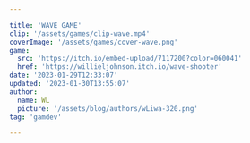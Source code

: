 ```yaml
---

title: 'WAVE GAME'
clip: '/assets/games/clip-wave.mp4'
coverImage: '/assets/games/cover-wave.png'
game: 
  src: 'https://itch.io/embed-upload/7117200?color=060041'
  href: 'https://willieljohnson.itch.io/wave-shooter'
date: '2023-01-29T12:33:07'
updated: '2023-01-30T13:55:07'
author:
  name: WL
  picture: '/assets/blog/authors/wLiwa-320.png'
tag: 'gamdev'

---
```

